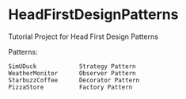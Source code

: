 HeadFirstDesignPatterns
=======================



Tutorial Project for Head First Design Patterns

Patterns:

	SimUDuck            Strategy Pattern
	WeatherMonitor		Observer Pattern
	StarbuzzCoffee		Decorator Pattern
    PizzaStore          Factory Pattern